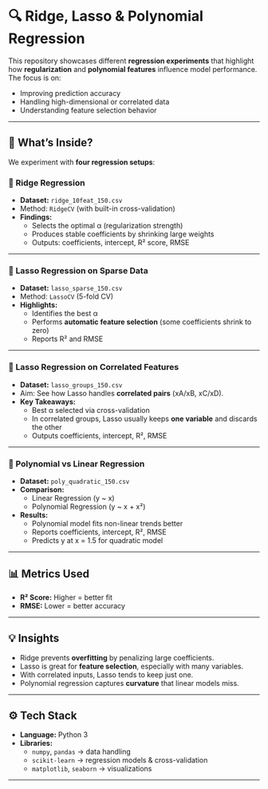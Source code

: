 # 🔍 Ridge, Lasso & Polynomial Regression

This repository showcases different **regression experiments** that highlight how **regularization** and **polynomial features** influence model performance.  
The focus is on:
- Improving prediction accuracy  
- Handling high-dimensional or correlated data  
- Understanding feature selection behavior  

---

## 📌 What’s Inside?
We experiment with **four regression setups**:

### 🔹 Ridge Regression
- **Dataset:** `ridge_10feat_150.csv`  
- Method: `RidgeCV` (with built-in cross-validation)  
- **Findings:**  
  - Selects the optimal α (regularization strength)  
  - Produces stable coefficients by shrinking large weights  
  - Outputs: coefficients, intercept, R² score, RMSE  

---

### 🔹 Lasso Regression on Sparse Data
- **Dataset:** `lasso_sparse_150.csv`  
- Method: `LassoCV` (5-fold CV)  
- **Highlights:**  
  - Identifies the best α  
  - Performs **automatic feature selection** (some coefficients shrink to zero)  
  - Reports R² and RMSE  

---

### 🔹 Lasso Regression on Correlated Features
- **Dataset:** `lasso_groups_150.csv`  
- Aim: See how Lasso handles **correlated pairs** (xA/xB, xC/xD).  
- **Key Takeaways:**  
  - Best α selected via cross-validation  
  - In correlated groups, Lasso usually keeps **one variable** and discards the other  
  - Outputs coefficients, intercept, R², RMSE  

---

### 🔹 Polynomial vs Linear Regression
- **Dataset:** `poly_quadratic_150.csv`  
- **Comparison:**  
  - Linear Regression (y ~ x)  
  - Polynomial Regression (y ~ x + x²)  
- **Results:**  
  - Polynomial model fits non-linear trends better  
  - Reports coefficients, intercept, R², RMSE  
  - Predicts y at x = 1.5 for quadratic model  

---

## 📊 Metrics Used
- **R² Score:** Higher = better fit  
- **RMSE:** Lower = better accuracy  

---

## 💡 Insights
- Ridge prevents **overfitting** by penalizing large coefficients.  
- Lasso is great for **feature selection**, especially with many variables.  
- With correlated inputs, Lasso tends to keep just one.  
- Polynomial regression captures **curvature** that linear models miss.  

---

## ⚙️ Tech Stack
- **Language:** Python 3  
- **Libraries:**  
  - `numpy`, `pandas` → data handling  
  - `scikit-learn` → regression models & cross-validation  
  - `matplotlib`, `seaborn` → visualizations

---
